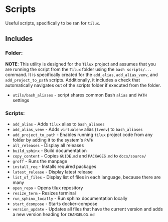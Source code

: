 # Scripts

Useful scripts, specifically to be ran for `tilux`.

## Includes

### Folder:

**NOTE**: This utility is designed for the `Tilux` project and assumes that you are
running the script from the `Tilux` folder using the `bash scripts/...` command.
It is specifically created for the `add_alias`, `add_alias_venv`,
and `add_project_to_path` scripts. Additionally, it includes a check that automatically
navigates out of the scripts folder if executed from the folder.

- `utils/bash_aliases` - script shares common
Bash `alias` and `PATH` settings

### Scripts:

- `add_alias` - Adds `tilux` alias to `bash_aliases`
- `add_alias_venv` - Adds `virtualenv` alias (`tvenv`) to `bash_aliases`
- `add_project_to_path` - Enables running `tilux` project code from any folder by
adding it to the system's `PATH`
- `all_releases` - Display all releases
- `build_sphinx` - Build documentation
- `copy_content` - Copies `GUIDE.md` and `PACKAGES.md` to `docs/source/`
- `groff` - Runs the manpage
- `install_req` - Installs required packages
- `latest_release` - Display latest release
- `list_of_files` - Display list of files in each language, because there are many
- `open_repo` - Opens tilux repository
- `resize_term` - Resizes terminal
- `run_sphinx_locally` - Run sphinx documentation locally
- `start_dcompose` - Starts docker-compose
- `version_update` - Updates all files that have the current version
and adds a new version heading for `CHANGELOG.md`
